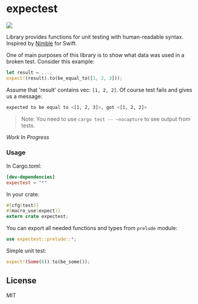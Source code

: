 # expectest
[![](http://meritbadge.herokuapp.com/expectest)](https://crates.io/crates/expectest)

Library provides functions for unit testing with human-readable syntax. Inspired by [Nimble](https://github.com/Quick/Nimble) for Swift.

One of main purposes of this library is to show what data was used in a broken test. Consider this example:
```rust
let result = ...;
expect!(result).to(be_equal_to([1, 2, 3]));
```
Assume that 'result' contains vec: `[1, 2, 2]`. Of course test fails and gives us a message:
```bash
expected to be equal to <[1, 2, 3]>, got <[1, 2, 2]>
```
> Note: You need to use `cargo test -- —nocapture` to see output from tests.

*Work In Progress*

### Usage

In Cargo.toml:
```toml
[dev-dependencies]
expectest = "*"
```

In your crate:
```rust
#[cfg(test)]
#[macro_use(expect)]
extern crate expectest;
```

You can export all needed functions and types from `prelude` module:
```rust
use expectest::prelude::*;
```

Simple unit test:
```rust
expect!(Some(6)).to(be_some());
```

## License
MIT
